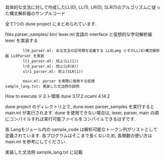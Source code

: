
具体的な文法に対して作成したLL(0), LL(1), LR(0), SLR(1)のアルゴリズムに従った構文解析器のサンプルコード

全て1つの dune project にまとめられています. 

 files
	parser_samples/
		bin/
			lexer.ml:言語の interface と仮想的な字句解析器 lexer を実装する

			ll0_parser.ml: ある文法の記号類を定義する LL0Lamg とそのLL(0)構文解析器 LL0Parser を実装
			ll1_parser.ml: 同上(LL(1))
			lr0_parser.ml: 同上(LR(0))
			slr1_parser.ml: 同上(SLR(1))

			main.ml: parser を実際に使用する処理
	sample_lang.txt: 実装した文法例の説明



 How to execute
テスト環境
dune 3.17.2
ocaml 4.14.2

dune project のディレクトリ上で, 
	dune exec parser_samples
を実行すると main.ml が実行されます.
dune を使用できない場合は, lexer, parser, main の順にコンパイルすれば実行可能ファイルをコンパイルできるはずです.

各 Langモジュール内の sample_code は解析可能なトークン列がリストとして定義されています.
各プログラムはそこまで長くないため, 各関数の使い方は main.ml を参考にしてください. 


 実装した文法例
sample_lang.txt に記載
